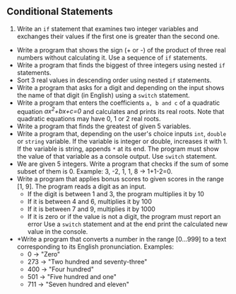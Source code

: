 ## Conditional Statements

1. Write an `if` statement that examines two integer variables and exchanges their values if the first one is greater than the second one.
* Write a program that shows the sign (+ or -) of the product of three real numbers without calculating it. Use a sequence of `if` statements.
* Write a program that finds the biggest of three integers using nested `if` statements.
* Sort 3 real values in descending order using nested `if` statements.
* Write a program that asks for a digit and depending on the input shows the name of that digit (in English) using a `switch` statement.
* Write a program that enters the coefficients `a, b and c` of a quadratic equation *ax<sup>2</sup>+bx+c=0* and calculates and prints its real roots. Note that quadratic equations may have 0, 1 or 2 real roots.
* Write a program that finds the greatest of given 5 variables.
* Write a program that, depending on the user's choice inputs `int`, `double` or `string` variable. If the variable is integer or double, increases it with 1. If the variable is string, appends `*` at its end. The program must show the value of that variable as a console output. Use `switch` statement.
* We are given 5 integers. Write a program that checks if the sum of some subset of them is 0. Example: 3, -2, 1, 1, 8 -> 1+1-2=0.
* Write a program that applies bonus scores to given scores in the range [1, 9]. The program reads a digit as an input.
    * If the digit is between 1 and 3, the program multiplies it by 10
    * If it is between 4 and 6, multiplies it by 100
    * If it is between 7 and 9, multiplies it by 1000
    * If it is zero or if the value is not a digit, the program must report an error
    Use a `switch` statement and at the end print the calculated new value in the console.
* \*Write a program that converts a number in the range [0...999] to a text corresponding to its English pronunciation. Examples:
    * 0 -> "Zero"
    * 273 -> "Two hundred and seventy-three"
    * 400 -> "Four hundred"
    * 501 -> "Five hundred and one"
    * 711 -> "Seven hundred and eleven"